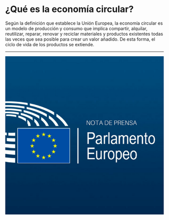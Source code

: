 # ¿Qué es la economía circular?

Según la definición que establece la Unión Europea, la economía circular es un modelo de producción y consumo que implica compartir, alquilar, reutilizar, reparar, renovar y reciclar materiales y productos existentes todas las veces que sea posible para crear un valor añadido. De esta forma, el ciclo de vida de los productos se extiende.


--------------------------------------------------------
![ParlamentoEuropeo](img/img2.png)
